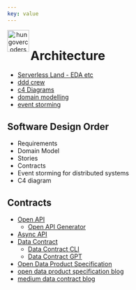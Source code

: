 ```yaml
---
key: value
---
```


<header class="site-header">
  <a href="https://blog.hungovercoders.com"><img alt="hungovercoders" src="../assets/logo3.ico"
    width=50px align="left"></a>
</header>

# Architecture

* [Serverless Land - EDA etc](https://serverlessland.com/)
* [ddd crew](https://github.com/ddd-crew)
* [c4 Diagrams](https://c4model.com/)
* [domain modelling](https://www.thoughtworks.com/en-gb/insights/blog/agile-project-management/domain-modeling-what-you-need-to-know-before-coding)
* [event storming](https://www.eventstorming.com/)

## Software Design Order

* Requirements
* Domain Model
* Stories
* Contracts
* Event storming for distributed systems
* C4 diagram

## Contracts

* [Open API](https://www.openapis.org/)
  * [Open API Generator](https://openapi-generator.tech/)
* [Async API](https://www.asyncapi.com/en)
* [Data Contract](https://datacontract.com/)
  * [Data Contract CLI](https://cli.datacontract.com/)
  * [Data Contract GPT](https://gpt.datacontract.com/)
* [Open Data Product Specification](https://opendataproducts.org/)
* [open data product specification blog](https://blog.opendataproducts.org/)
* [medium data contract blog](https://medium.com/@kyyberi)